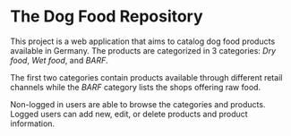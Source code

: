 # The Dog Food Repository

This project is a web application that aims to catalog dog food products available in Germany. The products are categorized in 3 categories: *Dry food*, *Wet food*, and *BARF*.

The first two categories contain products available through different retail channels while the *BARF* category lists the shops offering raw food.

Non-logged in users are able to browse the categories and products. Logged users can add new, edit, or delete products and product information.
